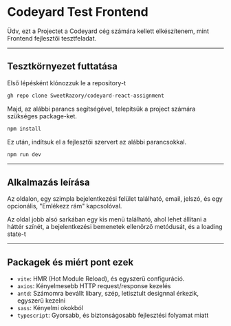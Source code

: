 # Codeyard Test Frontend

Üdv, ezt a Projectet a Codeyard cég számára kellett elkészítenem, mint Frontend fejlesztői tesztfeladat.

---

## Tesztkörnyezet futtatása

Első lépésként klónozzuk le a repository-t

```bash
gh repo clone SweetRazory/codeyard-react-assignment
```

Majd, az alábbi parancs segítségével, telepítsük a project számára szükséges package-ket.

```bash
npm install
```

Ez után, indítsuk el a fejlesztői szervert az alábbi parancsokkal.

```bash
npm run dev
```

---

## Alkalmazás leírása

Az oldalon, egy szimpla bejelentkezési felület található, email, jelszó, és egy opcionális, "Emlékezz rám" kapcsolóval.

Az oldal jobb alsó sarkában egy kis menü található, ahol lehet állítani a háttér színét, a bejelentkezési bemenetek ellenörző metódusát, és a loading state-t

---

## Packagek és miért pont ezek

- `vite`: HMR (Hot Module Reload), és egyszerű configuráció.
- `axios`: Kényelmesebb HTTP request/response kezelés
- `antd`: Számomra bevállt libary, szép, letisztult designnal érkezik, egyszerű kezelni
- `sass`: Kényelmi okokból
- `typescript`: Gyorsabb, és biztonságosabb fejlesztési folyamat miatt
